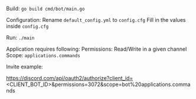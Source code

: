 Build: `go build cmd/bot/main.go`

Configuration:
Rename `default_config.yml` to `config.cfg`
Fill in the values inside `config.cfg`

Run: `./main`


Application requires following:
Permissions:
    Read/Write in a given channel
Scope: 
    `applications.commands`
    
    
Invite example:

https://discord.com/api/oauth2/authorize?client_id=<CLIENT_BOT_ID>&permissions=3072&scope=bot%20applications.commands
